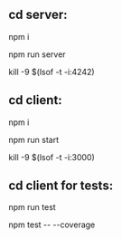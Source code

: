 ## cd server:
npm i 

npm run server

kill -9 $(lsof -t -i:4242)

## cd client:
npm i 

npm run start

kill -9 $(lsof -t -i:3000)

## cd client for tests:
npm run test

npm test -- --coverage


